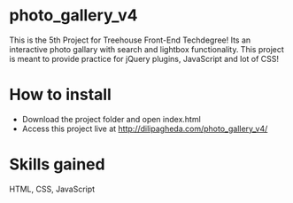 # photo_gallery_v4
This is the 5th Project for Treehouse Front-End Techdegree! Its an interactive photo gallary with search and lightbox functionality. This project is meant to provide practice for jQuery plugins, JavaScript and lot of CSS!

# How to install
- Download the project folder and open index.html
- Access this project live at http://dilipagheda.com/photo_gallery_v4/

# Skills gained
HTML, CSS, JavaScript
